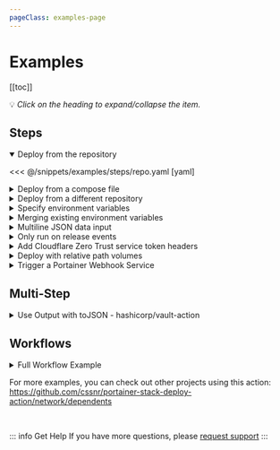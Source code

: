 ```yaml
---
pageClass: examples-page
---
```


# Examples

[[toc]]

💡 _Click on the heading to expand/collapse the item._

## Steps

<details open><summary>Deploy from the repository</summary>

<<< @/snippets/examples/steps/repo.yaml [yaml]

</details>
<details><summary>Deploy from a compose file</summary>

<<< @/snippets/examples/steps/file.yaml [yaml]

</details>
<details><summary>Deploy from a different repository</summary>

<<< @/snippets/examples/steps/other-repo.yaml [yaml]

</details>
<details><summary>Specify environment variables</summary>

<<< @/snippets/examples/steps/env.yaml [yaml]

</details>
<details><summary>Merging existing environment variables</summary>

<<< @/snippets/examples/steps/merge-env.yaml [yaml]

</details>
<details><summary>Multiline JSON data input</summary>

<<< @/snippets/examples/steps/json.yaml [yaml]

</details>
<details><summary>Only run on release events</summary>

This is done by setting: <span v-pre>`if: ${{ github.event_name == 'release' }}`</span>

<<< @/snippets/examples/steps/release.yaml [yaml]

</details>
<details><summary>Add Cloudflare Zero Trust service token headers </summary>

<<< @/snippets/examples/steps/cloudflare.yaml [yaml]

</details>
<details><summary>Deploy with relative path volumes <Badge type="tip" text="Business Edition" /></summary>

<<< @/snippets/examples/steps/path.yaml [yaml]

</details>
<details><summary>Trigger a Portainer Webhook Service <Badge type="tip" text="Webhook" /></summary>

<<< @/snippets/examples/steps/webhook.yaml [yaml]

This uses: [cssnr/web-request-action](https://github.com/cssnr/web-request-action)

</details>

## Multi-Step

<details><summary>Use Output with toJSON - hashicorp/vault-action</summary>

<<< @/snippets/examples/multi/tojson.yaml [yaml]

</details>

## Workflows

<details><summary>Full Workflow Example</summary>

<<< @/snippets/examples/workflows/full.yaml [yaml]

</details>

For more examples, you can check out other projects using this action:  
https://github.com/cssnr/portainer-stack-deploy-action/network/dependents

&nbsp;

::: info Get Help
If you have more questions, please [request support](https://github.com/cssnr/portainer-stack-deploy-action/discussions/categories/feature-requests)
:::

<style>
.examples-page summary {
    color: var(--vp-c-brand-1);
}
.examples-page summary:hover {
    filter: brightness(115%);
    /*color: var(--vp-c-indigo-2);*/
    /*text-decoration: underline;*/
    /*text-decoration-thickness: 1px;*/
}
</style>

